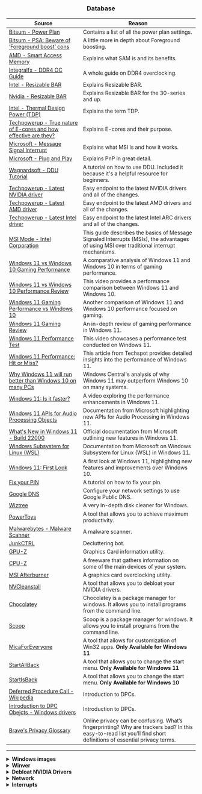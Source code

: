 ### <div align="center">Database</div>

| Source  | Reason |
| ------------- | ------------- |
| [Bitsum - Power Plan](https://bitsum.com/known-windows-power-guids/)  | Contains a list of all the power plan settings. |
| [Bitsum - PSA: Beware of ‘Foreground boost’ cons](https://bitsum.com/tips-and-tweaks/psa-beware-of-foreground-boost-cons/)  | A little more in depth about Foreground boosting. |
| [AMD - Smart Access Memory](https://www.amd.com/en/technologies/smart-access-memory) | Explains what SAM is and its benefits. |
| [Integralfx - DDR4 OC Guide](https://github.com/integralfx/MemTestHelper/blob/oc-guide/DDR4%20OC%20Guide.md) | A whole guide on DDR4 overclocking. |
| [Intel - Resizable BAR](https://www.intel.com/content/www/us/en/support/articles/000090831/graphics.html) | Explains Resizable BAR. |
| [Nvidia - Resizable BAR](https://www.nvidia.com/en-us/geforce/news/geforce-rtx-30-series-resizable-bar-support/) | Explains Resizable BAR for the 30-series and up. |
| [Intel - Thermal Design Power (TDP)](https://www.intel.com/content/www/us/en/support/articles/000055611/processors.html) | Explains the term TDP. |
| [Techpowerup - True nature of E-cores and how effective are they?](https://www.techpowerup.com/forums/threads/true-nature-of-e-cores-and-how-effective-are-they.298321/) | Explains E-cores and their purpose. |
| [Microsoft - Message Signal Interrupt](https://learn.microsoft.com/en-us/windows-hardware/drivers/kernel/introduction-to-message-signaled-interrupts) | Explains what MSI is and how it works. |
| [Microsoft - Plug and Play](https://learn.microsoft.com/en-us/windows-hardware/drivers/kernel/introduction-to-plug-and-play) | Explains PnP in great detail. |
| [Wagnardsoft - DDU Tutorial](https://www.wagnardsoft.com/content/DDU-Guide-Tutorial) | A tutorial on how to use DDU. Included it because it's a helpful resource for beginners. |
|[Techpowerup - Latest NVIDIA driver](https://www.techpowerup.com/download/nvidia-geforce-graphics-drivers/#history)| Easy endpoint to the latest NVIDIA drivers and all of the changes. |
|[Techpowerup - Latest AMD driver](https://www.techpowerup.com/download/amd-radeon-graphics-drivers/)| Easy endpoint to the latest AMD drivers and all of the changes. |
|[Techpowerup - Latest Intel driver](https://www.techpowerup.com/download/intel-arc-graphics-drivers/)| Easy endpoint to the latest Intel ARC drivers and all of the changes. |
| [MSI Mode - Intel Corporation](https://www.kernel.org/doc/html/latest/PCI/msi-howto.html) | This guide describes the basics of Message Signaled Interrupts (MSIs), the advantages of using MSI over traditional interrupt mechanisms. |
| [Windows 11 vs Windows 10 Gaming Performance](https://www.youtube.com/watch?v=L9J9I1pCBtw) | A comparative analysis of Windows 11 and Windows 10 in terms of gaming performance. |
| [Windows 11 vs Windows 10 Performance Review](https://www.youtube.com/watch?v=XBFTSej-yIs) | This video provides a performance comparison between Windows 11 and Windows 10. |
| [Windows 11 Gaming Performance vs Windows 10](https://www.youtube.com/watch?v=av7D5YPpbow) | Another comparison of Windows 11 and Windows 10 performance focused on gaming. |
| [Windows 11 Gaming Review](https://www.youtube.com/watch?v=5DnCPRaABnc) | An in-depth review of gaming performance in Windows 11. |
| [Windows 11 Performance Test](https://www.youtube.com/watch?v=oWNHU3JuqeU) | This video showcases a performance test conducted on Windows 11. |
| [Windows 11 Performance: Hit or Miss?](https://www.techspot.com/article/2349-windows-11-performance/) | This article from Techspot provides detailed insights into the performance of Windows 11. |
| [Why Windows 11 will run better than Windows 10 on many PCs](https://www.windowscentral.com/why-windows-11-will-run-better-windows-10-many-pcs) | Windows Central's analysis of why Windows 11 may outperform Windows 10 on many systems. |
| [Windows 11: Is it faster?](https://www.youtube.com/watch?v=YtML5uOGdXY) | A video exploring the performance enhancements in Windows 11. |
| [Windows 11 APIs for Audio Processing Objects](https://learn.microsoft.com/en-us/windows-hardware/drivers/audio/windows-11-apis-for-audio-processing-objects) | Documentation from Microsoft highlighting new APIs for Audio Processing in Windows 11. |
| [What's New in Windows 11 - Build 22000](https://learn.microsoft.com/en-us/windows/apps/whats-new/windows-11-build-22000) | Official documentation from Microsoft outlining new features in Windows 11. |
| [Windows Subsystem for Linux (WSL)](https://learn.microsoft.com/en-us/windows/wsl/) | Documentation from Microsoft on Windows Subsystem for Linux (WSL) in Windows 11. |
| [Windows 11: First Look](https://www.youtube.com/watch?v=kC3eWRPzeWw) | A first look at Windows 11, highlighting new features and improvements over Windows 10. |
| [Fix your PIN](https://www.kapilarya.com/fix-pin-not-working-in-windows-10) | A tutorial on how to fix your pin. |
| [Google DNS](https://developers.google.com/speed/public-dns/docs/using)| Configure your network settings to use Google Public DNS. |
| [Wiztree](https://www.diskanalyzer.com/) | A very in-depth disk cleaner for Windows. |
| [PowerToys](https://github.com/Microsoft/PowerToys) | A tool that allows you to achieve maximum productivity. |
| [Malwarebytes - Malware Scanner](https://www.malwarebytes.com/solutions/malware-scanner) | A malware scanner. |
| [JunkCTRL](https://github.com/builtbybel/JunkCtrl) | Decluttering bot. |
| [GPU-Z](https://www.techpowerup.com/download/techpowerup-gpu-z/) | Graphics Card information utility. |
| [CPU-Z](https://www.cpuid.com/softwares/cpu-z.html) | A freeware that gathers information on some of the main devices of your system. |
| [MSI Afterburner](https://www.msi.com/Landing/afterburner/graphics-cards) | A graphics card overclocking utility. |
| [NVCleanstall](https://www.techpowerup.com/nvcleanstall/) | A tool that allows you to debloat your NVIDIA drivers. |
| [Chocolatey](https://chocolatey.org/install) | Chocolatey is a package manager for windows. It allows you to install programs from the command line. |
| [Scoop](https://scoop.sh) | Scoop is a package manager for windows. It allows you to install programs from the command line. |
| [MicaForEveryone](https://github.com/MicaForEveryone/MicaForEveryone) | A tool that allows for customization of Win32 apps. **Only Available for Windows 11** |
| [StartAllBack](https://www.startallback.com/) | A tool that allows you to change the start menu. **Only Available for Windows 11** |
| [StartIsBack](https://startisback.com/) | A tool that allows you to change the start menu. **Only Available for Windows 10** |
| [Deferred Procedure Call - Wikipedia](https://en.wikipedia.org/wiki/Deferred_Procedure_Call) | Introduction to DPCs. |
| [Introduction to DPC Obejcts - Windows drivers](https://learn.microsoft.com/en-us/windows-hardware/drivers/kernel/introduction-to-dpc-objects) | Introduction to DPCs. |
| [Brave's Privacy Glossary](https://brave.com/glossary/) | Online privacy can be confusing. What’s fingerprinting? Why are trackers bad? In this easy-to-read list you’ll find short definitions of essential privacy terms. | 


---

<details>

**<summary>Windows images</summary>**

- **[Windows 10 image](https://www.microsoft.com/en-us/software-download/windows10ISO)**

- **[Windows 11 image](https://www.microsoft.com/en-us/software-download/windows11)**

</details>

<details>

**<summary>Winver</summary>**
WIN + R and type `winver` and press enter. This will open a window that shows you your current Windows version.

<p>
 <img src="/assets/Windows/winver.png" alt="winver" /></a>
</p>

</details>

<details>

**<summary>Debloat NVIDIA Drivers</summary>**

-  Download **[DDU](https://www.guru3d.com/files-details/display-driver-uninstaller-download.html)**.

-  Download **[NVCleanstall](https://www.techpowerup.com/nvcleanstall/)**.

-  Boot into safe mode.

- Run DDU and uninstall the drivers.

- **Reboot.**

- Run NVCleanStall and build the driver using these settings or do it yourself **[Amitxv - Configure NVIDIA](https://github.com/amitxv/PC-Tuning/blob/516ad5a2b956a70cc22b0b4da15e5c599cb034f2/docs/configure-nvidia.md)**.

<p>
	<img src="/assets/Configurations/nvcleanstall_guide.png" alt="NVCleanstall" /></a>
</p>

- Install the drivers from the package that NVCleanstall or you created.

- **Reboot.**

</details>

<details>

**<summary>Network</summary>**

#### **Cloudflare IPv4 DNS Servers**

1.1.1.1 and 1.0.0.1

#### **Cloudflare IPv6 DNS Servers**

2606:4700:4700::1111 and 2606:4700:4700::1001

#### **Google IPv4 DNS Servers**

 8.8.8.8 and 8.8.4.4
 
#### **Google IPv6 DNS Servers**

2001:4860:4860::8888 and 2001:4860:4860::8844

#### **Quad9 IPv4 DNS Servers**

9.9.9.9 and 149.112.112.112

#### **Quad9 IPv6 DNS Servers**

2620:fe::fe and 2620:fe::9

#### **Good to know IPConfig commands**

`ipconfig /flushdns` - Flushes the DNS cache.

`ipconfig /Displaydns` - Shows information about your current DNS server.

`ipconfig /Registerdns` - Initiates manual dynamic registration for the DNS names and IP addresses that are configured at a computer.

`ipconfig /release` - Releases the IPv4 address that you are currently using.

`ipconfig /release6` - Releases the IPv6 address that you are currently using.

`ipconfig /renew` - Renews an IPv4 address on your device.

`ipconfig /renew6` - Renews an IPv6 address on your device.

`ipconfig /all` - Displays all the information about all your current network adapters.

`ipconfig /?` - Help for IPConfig.

#### **Generally good to know commands**

`netsh => /?` -  A powerful command for configuring network adapters.

`netstat` - Displaying Network Statistics.

`net` - View different parts of your network.

`nslookup` - Useful for diagnosing DNS name resolution problems.

`hostname` -  Identify your current hostname.

`arp` - Modify & Display the Address Resolution Protocol cache.

`getmac` - Displays your current MAC address.

`systeminfo` - Information about your device.

`pathping` - Combines Ping & Tracert.

`tracert` - Trace packets to a destination.


#### **Bandwidth Measurement**

**Mb** - Megabit

**MB** - Megabyte

**Mbps** - Megabit per second.

**MBps** - Megabyte per second.

**b** - bit

**B** - byte

</details>

<details>

**<summary>Interrupts</summary>**

Interrupts are fundamental to how a computer system operates and responds to both internal and external events. They allow a computer to efficiently handle asynchronous tasks and events.

### 1. **Hardware Interrupts (IRQs)**

- **Definition**: Generated by hardware devices like keyboards, mice or network cards. They signal to the CPU that a device requires its attention.
    
- **Use Cases**:
    - Key presses or mouse movements.
    - A packet of data has arrived on a network interface.
    - A disk read or write operation has completed.
    
- **Handling**: When a hardware interrupt occurs, the CPU stops its current task, saves its state, and executes a piece of code (Interrupt Service Routine or ISR) specific to the device that generated the interrupt.

### 2. **Software Interrupts**

- **Definition**: Generated by software running on the system, typically to request services from the operating system. 
    
- **Use Cases**:
    - An application wants to read a file from disk or send data over the network (system calls).
    - A program encounters an error and raises an exception.

- **Handling**: Similar to hardware interrupts, the CPU stops its current activity to handle the software interrupt. The difference is in the origin (software instead of hardware).

### 3. **Inter-Processor Interrupts (IPIs)**

- **Definition**: In multi-core or systems, one processor might need to notify another processor of an event.
    
- **Use Cases**:
    - Cache synchronization between cores.
    - Notifying other cores about task scheduling or priority changes.

- **Handling**: The receiving processor handles the IPI like any other interrupt, pausing its current task to deal with the IPI request.

### 4. **Exceptions**

- **Definition**: Exceptions are unplanned interrupts that occur when a program does something unexpected or illegal, such as dividing by zero or accessing invalid memory.

- **Use Cases**:    
    - Illegal operations like division by zero.
    - Access violations, such as dereferencing a null pointer.

- **Handling**: When an exception occurs, the system often transfers control to an exception handler. Depending on the severity and configuration, the handler might correct the problem, terminate the program, or notify the user.
    
### 5. **Deferred Procedure Calls (DPCs)**

- **Definition**: DPCs are a mechanism in Windows for handling deferred work that arises from hardware interrupts. Present in Windows NT.
    
- **Use Cases**:
    - A network card has received data. The ISR handles the immediate task of acknowledging receipt, but the processing of the data (e.g., passing it up the network stack) is deferred to a DPC to ensure the ISR completes quickly.

- **Handling**: After an ISR schedules a DPC, the DPC runs at a lower priority than the ISR, ensuring that it doesn't block other critical tasks but still gets processed relatively quickly.
    
### Significance of Interrupts

Interrupts allow computers to appear to multitask, handling many operations and devices simultaneously. Without interrupts, a computer would have to continuously poll devices to check their status, a highly inefficient process.

High interrupt rates can lead to system performance issues, especially if the system spends a significant time handling interrupts and less time executing regular tasks. This is why understanding and optimizing interrupt handling, especially in performance-critical applications, is important.

</details>
